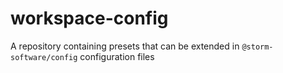 # workspace-config
A repository containing presets that can be extended in `@storm-software/config` configuration files
